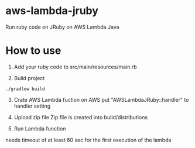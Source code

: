 # aws-lambda-jruby
Run ruby code on JRuby on AWS Lambda Java

# How to use
1. Add your ruby code to src/main/resources/main.rb

2. Build project
```
./gradlew build
```
3. Crate AWS Lambda fuction on AWS
  put "AWSLambdaJRuby::handler" to handler setting
  
4. Upload zip file
  Zip file is created into build/distributions
 
5. Run Lambda function

  needs timeout of at least 60 sec for the first execution of the lambda